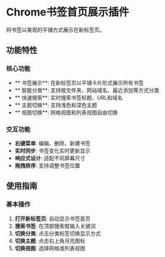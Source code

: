 # Chrome书签首页展示插件

将书签以美观的平铺方式展示在新标签页。

##  功能特性

### 核心功能
- ** 书签展示**: 在新标签页以平铺卡片形式展示所有书签
- ** 智能分类**: 支持按文件夹、网站域名、最近添加等方式分类
- ** 快速搜索**: 实时搜索书签标题、URL和域名
- ** 主题切换**: 支持浅色和深色主题
- ** 视图切换**: 网格视图和列表视图自由切换

### 交互功能
- **右键菜单**: 编辑、删除、新建书签
- **实时同步**: 书签变化实时更新显示
- **响应式设计**: 适配不同屏幕尺寸
- **拖拽排序**: 支持调整书签位置

##  使用指南

### 基本操作
1. **打开新标签页**: 自动显示书签首页
2. **搜索书签**: 在顶部搜索框输入关键词
3. **切换分类**: 点击分类标签切换显示方式
4. **切换主题**: 点击右上角月亮图标
5. **切换视图**: 选择网格或列表视图

